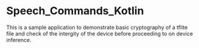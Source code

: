 # Speech_Commands_Kotlin

This is a sample application to demonstrate basic cryptography of a tflite file and check of the intergity of the device before proceeding to on device inference.
